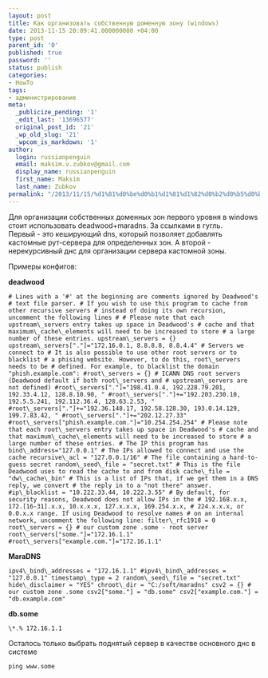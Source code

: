 ```yaml
---
layout: post
title: Как организовать собственную доменную зону (windows)
date: 2013-11-15 20:09:41.000000000 +04:00
type: post
parent_id: '0'
published: true
password: ''
status: publish
categories:
- HowTo
tags:
- администрирование
meta:
  _publicize_pending: '1'
  _edit_last: '13696577'
  original_post_id: '21'
  _wp_old_slug: '21'
  _wpcom_is_markdown: '1'
author:
  login: russianpenguin
  email: maksim.v.zubkov@gmail.com
  display_name: russianpenguin
  first_name: Maksim
  last_name: Zubkov
permalink: "/2013/11/15/%d1%81%d0%be%d0%b1%d1%81%d1%82%d0%b2%d0%b5%d0%bd%d0%bd%d0%b0%d1%8f_%d0%b4%d0%be%d0%bc%d0%b5%d0%bd%d0%bd%d0%b0%d1%8f_%d0%b7%d0%be%d0%bd%d0%b0/"
---
```

Для организации собственных доменных зон первого уровня в windows стоит использовать deadwood+maradns. За ссылками в гугль.  
Первый - это кеширующий dns, который позволяет добавлять кастомные рут-сервера для определенных зон. А второй - нерекурсивный днс для организации сервера кастомной зоны.  
<!--more-->  
Примеры конфигов:

**deadwood**

```
# Lines with a '#' at the beginning are comments ignored by Deadwood's # text file parser. # If you wish to use this program to cache from other recursive servers # instead of doing its own recursion, uncomment the following lines # # Please note that each upstream\_servers entry takes up space in Deadwood's # cache and that maximum\_cache\_elements will need to be increased to store # a large number of these entries. upstream\_servers = {} upstream\_servers["."]="172.16.0.1, 8.8.8.8, 8.8.4.4" # Servers we connect to # It is also possible to use other root servers or to blacklist # a phising website. However, to do this, root\_servers needs to be # defined. For example, to blacklist the domain "phish.example.com": #root\_servers = {} # ICANN DNS root servers (Deadwood default if both root\_servers and # upstream\_servers are not defined) #root\_servers["."]="198.41.0.4, 192.228.79.201, 192.33.4.12, 128.8.10.90, " #root\_servers["."]+="192.203.230.10, 192.5.5.241, 192.112.36.4, 128.63.2.53, " #root\_servers["."]+="192.36.148.17, 192.58.128.30, 193.0.14.129, 199.7.83.42, " #root\_servers["."]+="202.12.27.33" #root\_servers["phish.example.com."]="10.254.254.254" # Please note that each root\_servers entry takes up space in Deadwood's # cache and that maximum\_cache\_elements will need to be increased to store # a large number of these entries. # The IP this program has bind\_address="127.0.0.1" # The IPs allowed to connect and use the cache recursive\_acl = "127.0.0.1/16" # The file containing a hard-to-guess secret random\_seed\_file = "secret.txt" # This is the file Deadwood uses to read the cache to and from disk cache\_file = "dw\_cache\_bin" # This is a list of IPs that, if we get them in a DNS reply, we convert # the reply in to a "not there" answer. #ip\_blacklist = "10.222.33.44, 10.222.3.55" # By default, for security reasons, Deadwood does not allow IPs in the # 192.168.x.x, 172.[16-31].x.x, 10.x.x.x, 127.x.x.x, 169.254.x.x, # 224.x.x.x, or 0.0.x.x range. If using Deadwood to resolve names # on an internal network, uncomment the following line: filter\_rfc1918 = 0 root\_servers = {} # our custom zone .some - root server root\_servers["some."]="172.16.1.1" #root\_servers["example.com."]="172.16.1.1"
```

**MaraDNS**

```
ipv4\_bind\_addresses = "172.16.1.1" #ipv4\_bind\_addresses = "127.0.0.1" timestamp\_type = 2 random\_seed\_file = "secret.txt" hide\_disclaimer = "YES" chroot\_dir = "C:/soft/maradns" csv2 = {} # our custom zone .some csv2["some."] = "db.some" csv2["example.com."] = "db.example.com"
```

**db.some**

```
\*.% 172.16.1.1
```

Осталось только выбрать поднятый сервер в качестве основного днс в системе

```
ping www.some
```
